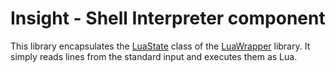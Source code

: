 
# Insight - Shell Interpreter component

This library encapsulates the [LuaState](../LuaWrapper/include/lua/LuaState.hpp) class of the [LuaWrapper](../LuaWrapper) library. It simply reads lines from the standard input and executes them as Lua.